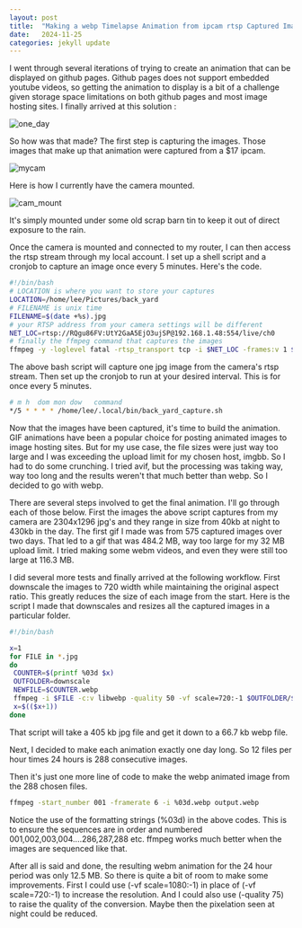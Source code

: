 ```yaml
---
layout: post
title:  "Making a webp Timelapse Animation from ipcam rtsp Captured Images using ffmpeg"
date:   2024-11-25
categories: jekyll update
---
```


I went through several iterations of trying to create an animation that can be displayed on github pages. Github pages does not support embedded youtube videos, so getting the animation to display is a bit of a challenge given storage space limitations on both github pages and most image hosting sites. I finally arrived at this solution :

![one_day](https://i.ibb.co/xXSr3T6/oneday.webp)

So how was that made? The first step is capturing the images. Those images that make up that animation were captured from a $17 ipcam.

![mycam](https://i.ibb.co/9N5jX4R/mycam.webp)

Here is how I currently have the camera mounted.

![cam_mount](https://i.ibb.co/92hrq96/ipcam-mount.webp)

It's simply mounted under some old scrap barn tin to keep it out of direct exposure to the rain. 

Once the camera is mounted and connected to my router, I can then access the rtsp stream through my local account. I set up a shell script and a cronjob to capture an image once every 5 minutes. Here's the code.

```bash
#!/bin/bash
# LOCATION is where you want to store your captures
LOCATION=/home/lee/Pictures/back_yard
# FILENAME is unix time
FILENAME=$(date +%s).jpg
# your RTSP address from your camera settings will be different
NET_LOC=rtsp://RQgu86FV:UtY2GaA5EjO3ujSP@192.168.1.48:554/live/ch0
# finally the ffmpeg command that captures the images
ffmpeg -y -loglevel fatal -rtsp_transport tcp -i $NET_LOC -frames:v 1 $LOCATION/$FILENAME
```

The above bash script will capture one jpg image from the camera's rtsp stream. Then set up the cronjob to run at your desired interval. This is for once every 5 minutes.

```bash
# m h  dom mon dow   command
*/5 * * * * /home/lee/.local/bin/back_yard_capture.sh
```

Now that the images have been captured, it's time to build the animation. GIF animations have been a popular choice for posting animated images to image hosting sites. But for my use case, the file sizes were just way too large and I was exceeding the upload limit for my chosen host, imgbb. So I had to do some crunching. I tried avif, but the processing was taking way, way too long and the results weren't that much better than webp. So I decided to go with webp.

There are several steps involved to get the final animation. I'll go through each of those below. First the images the above script captures from my camera are 2304x1296 jpg's and they range in size from 40kb at night to 430kb in the day. The first gif I made was from 575 captured images over two days. That led to a gif that was 484.2 MB, way too large for my 32 MB upload limit. I tried making some webm videos, and even they were still too large at 116.3 MB.

I did several more tests and finally arrived at the following workflow. First downscale the images to 720 width while maintaining the original aspect ratio. This greatly reduces the size of each image from the start. Here is the script I made that downscales and resizes all the captured images in a particular folder.

```bash
#!/bin/bash

x=1
for FILE in *.jpg
do
 COUNTER=$(printf %03d $x)
 OUTFOLDER=downscale
 NEWFILE=$COUNTER.webp
 ffmpeg -i $FILE -c:v libwebp -quality 50 -vf scale=720:-1 $OUTFOLDER/$NEWFILE
 x=$(($x+1))
done
```
That script will take a 405 kb jpg file and get it down to a 66.7 kb webp file.

Next, I decided to make each animation exactly one day long. So 12 files per hour times 24 hours is 288 consecutive images.

Then it's just one more line of code to make the webp animated image from the 288 chosen files.

```bash
ffmpeg -start_number 001 -framerate 6 -i %03d.webp output.webp
```

Notice the use of the formatting strings (%03d) in the above codes. This is to ensure the sequences are in order and numbered 001,002,003,004....286,287,288 etc. ffmpeg works much better when the images are sequenced like that.

After all is said and done, the resulting webm animation for the 24 hour period was only 12.5 MB. So there is quite a bit of room to make some improvements. First I could use (-vf scale=1080:-1) in place of (-vf scale=720:-1) to increase the resolution. And I could also use (-quality 75) to raise the quality of the conversion. Maybe then the pixelation seen at night could be reduced. 

